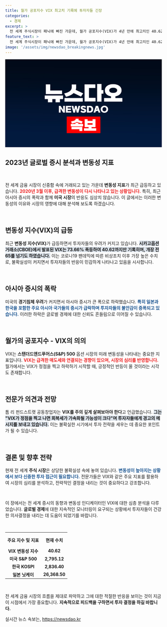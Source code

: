 ```yaml
---
title: 월가 공포지수 VIX 최고치 기록에 투자자들 긴장
categories:
  - 경제
excerpt: >
  전 세계 주식시장이 패닉에 빠진 가운데, 월가 공포지수(VIX)가 4년 만에 최고치인 40.62로 급등했다. 2020년 팬데믹 이후 최악의 상황이 현실화되고 있는 지금, 투자자들은 빠른 회복을 바라며 긴장하고 있다!
feature_text: >
  전 세계 주식시장이 패닉에 빠진 가운데, 월가 공포지수(VIX)가 4년 만에 최고치인 40.62로 급등했다. 2020년 팬데믹 이후 최악의 상황이 현실화되고 있는 지금, 투자자들은 빠른 회복을 바라며 긴장하고 있다!
image: '/assets/img/newsdao_breakingnews.jpg'
---
```


<p><img src="/assets/img/newsdao_breakingnews.jpg" alt="firstkoreanews 속보" /></p>

<h2 data-ke-size="size26">2023년 글로벌 증시 분석과 변동성 지표</h2>

<p data-ke-size="size16">&nbsp;</p>

<p>전 세계 금융 시장이 신중함 속에 거래되고 있는 가운데 <strong>변동성 지표</strong>가 최근 급등하고 있습니다. <b><span style="color: #ee2323;">2020년 3월 이후, 급격한 변동성이 다시 나타나고 있는 상황입니다.</span></b> 특히, 최근 아시아 증시의 폭락과 함께 <strong>미국 시장</strong>의 반응도 심상치 않습니다. 이 글에서는 이러한 변동성의 이유와 시장의 영향에 대해 분석해 보도록 하겠습니다.</p>

<p data-ke-size="size16">&nbsp;</p>

<h2 data-ke-size="size26">변동성 지수(VIX)의 급등</h2>

<p>최근 <strong>변동성 지수(VIX)</strong>가 급등하면서 투자자들의 우려가 커지고 있습니다. <b><span style="background-color: #21538527;">시카고옵션거래소(CBOE)에서 발표된 VIX는 73.66% 폭등하여 40.62까지만 기록히며, 개장 전 65를 넘기도 하였습니다.</span></b> 이는 코로나19 팬데믹에 따른 비상조치 이후 가장 높은 수치로, 불확실성이 커지면서 투자자들의 반응이 민감하게 나타나고 있음을 시사합니다.</p>

<p data-ke-size="size16">&nbsp;</p>

<h2 data-ke-size="size26">아시아 증시의 폭락</h2>

<p>미국의 <strong>경기침체 우려</strong>가 커지면서 아시아 증시가 큰 폭으로 하락했습니다. <b><span style="color: #1a5490;">특히 일본과 한국을 포함한 주요 아시아 국가들의 증시가 급락하며 투자자들의 불안감이 증폭되고 있습니다.</span></b> 이러한 하락은 글로벌 경제에 대한 신뢰도 흔들림으로 이어질 수 있습니다.</p>

<p data-ke-size="size16">&nbsp;</p>

<h2 data-ke-size="size26">월가의 공포지수 - VIX의 의의</h2>

<p>VIX는 <strong>스탠더드앤드푸어스(S&amp;P) 500</strong> 옵션 시장의 미래 변동성을 나타내는 중요한 지표입니다. <b><span style="color: #ee2323;">VIX는 급격한 매도세와 연결되는 경향이 있으며, 시장의 심리를 반영합니다.</span></b> 월가에서는 VIX가 정점을 찍고 하락하기 시작할 때, 긍정적인 반등이 올 것이라는 시각도 존재합니다.</p>

<p data-ke-size="size16">&nbsp;</p>

<h2 data-ke-size="size26">전문가 의견과 전망</h2>

<p>톰 리 펀드스트랫 공동창업자는 <strong>VIX를 주의 깊게 살펴보아야 한다</strong>고 언급했습니다. <b><span style="background-color: #21538527;">그는 "VIX가 정점을 찍고 나면 회복세가 가속화될 가능성이 크다"며 투자자들에게 경고의 메시지를 보내고 있습니다.</span></b> 이는 불확실한 시기에서 투자 전략을 세우는 데 중요한 포인트가 될 수 있습니다.</p>

<p data-ke-size="size16">&nbsp;</p>

<h2 data-ke-size="size26">결론 및 향후 전략</h2>

<p>현재 전 세계 <strong>주식 시장</strong>은 상당한 불확실성 속에 놓여 있습니다. <b><span style="color: #1a5490;">변동성이 높아지는 상황에서 보다 신중한 투자 접근이 필요합니다.</span></b> 전문가들은 VIX와 같은 주요 지표를 활용하여 시장의 심리를 분석하고, 전략적인 결정을 내리는 것이 중요하다고 강조합니다. </p>

<p data-ke-size="size16">&nbsp;</p>

<p>이 장에서는 전 세계 증시의 동향과 변동성 인디케이터인 VIX에 대한 심층 분석을 다루었습니다. <strong>글로벌 경제</strong>에 대한 지속적인 모니터링이 요구되는 상황에서 투자자들이 건강한 의사결정을 내리는 데 도움이 되었기를 바랍니다. </p>

<p data-ke-size="size16">&nbsp;</p>

<table style="width: 100%; border-collapse: collapse;">
    <tr>
        <th style="text-align: center; height: 40px;"><b>주요 지수 및 지표</b></th>
        <th style="text-align: center; height: 40px;"><b>현재 수치</b></th>
    </tr>
    <tr>
        <td style="text-align: center; height: 17px;"><b>VIX 변동성 지수</b></td>
        <td style="text-align: center; height: 17px;"><b>40.62</b></td>
    </tr>
    <tr>
        <td style="text-align: center; height: 17px;"><b>미국 S&P 500</b></td>
        <td style="text-align: center; height: 17px;"><b>2,795.12</b></td>
    </tr>
    <tr>
        <td style="text-align: center; height: 17px;"><b>한국 KOSPI</b></td>
        <td style="text-align: center; height: 17px;"><b>2,836.40</b></td>
    </tr>
    <tr>
        <td style="text-align: center; height: 17px;"><b>일본 닛케이</b></td>
        <td style="text-align: center; height: 17px;"><b>26,368.50</b></td>
    </tr>
</table>

<p data-ke-size="size16">&nbsp;</p>

<p>전 세계 금융 시장의 흐름을 제대로 파악하고 그에 대한 적절한 반응을 보이는 것이 지금 이 시점에서 가장 중요합니다. <strong>지속적으로 피드백을 구하면서 투자 결정을 하길 바랍니다.</strong></p>
실시간 뉴스 속보는, <a href="https://newsdao.kr" rel="dofollow">https://newsdao.kr</a>


